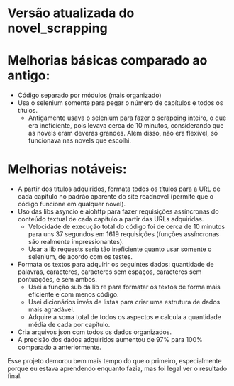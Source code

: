 # Versão atualizada do novel_scrapping

# Melhorias básicas comparado ao antigo:

- Código separado por módulos (mais organizado)
- Usa o selenium somente para pegar o número de capítulos e todos os títulos.
    - Antigamente usava o selenium para fazer o scrapping inteiro, o que era ineficiente, pois levava cerca de 10 minutos, considerando que as novels eram deveras grandes. Além disso, não era flexível, só funcionava nas novels que escolhi.

# Melhorias notáveis:

- A partir dos títulos adquiridos, formata todos os títulos para a URL de cada capítulo no padrão aparente do site readnovel (permite que o código funcione em qualquer novel).
- Uso das libs asyncio e aiohttp para fazer requisições assíncronas do conteúdo textual de cada capítulo a partir das URLs adquiridas.
    - Velocidade de execução total do código foi de cerca de 10 minutos para uns 37 segundos em 1619 requisições (funções assíncronas são realmente impressionantes).
    - Usar a lib requests seria tão ineficiente quanto usar somente o selenium, de acordo com os testes.
- Formata os textos para adquirir os seguintes dados: quantidade de palavras, caracteres, caracteres sem espaços, caracteres sem pontuações, e sem ambos.
    - Usei a função sub da lib re para formatar os textos de forma mais eficiente e com menos código.
    - Usei dicionários invés de listas para criar uma estrutura de dados mais agradável.
    - Adquire a soma total de todos os aspectos e calcula a quantidade média de cada por capítulo.
- Cria arquivos json com todos os dados organizados.
- A precisão dos dados adquiridos aumentou de 97% para 100% comparado a anteriormente.

Esse projeto demorou bem mais tempo do que o primeiro, especialmente porque eu estava aprendendo enquanto fazia, mas foi legal ver o resultado final.
